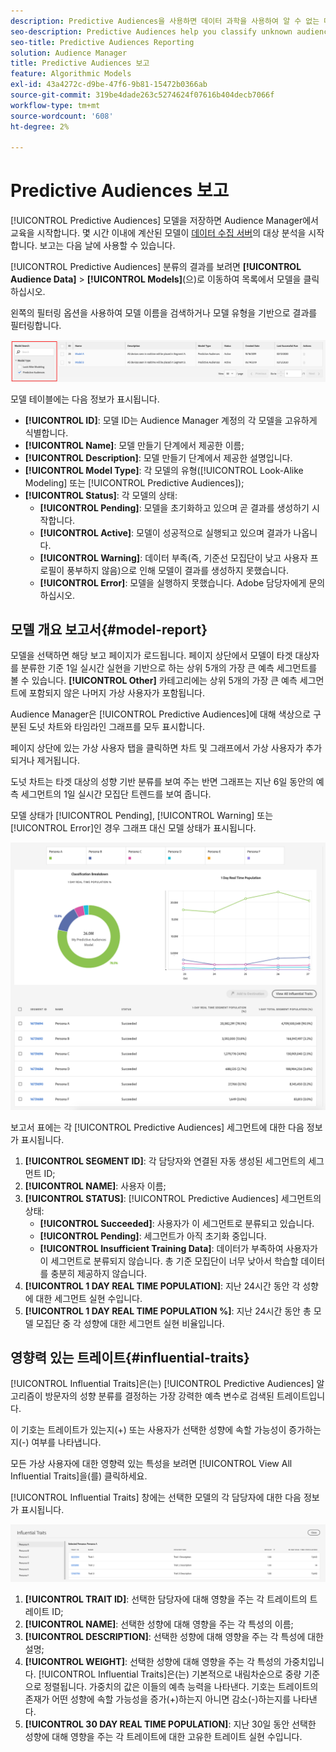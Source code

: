 ```yaml
---
description: Predictive Audiences을 사용하면 데이터 과학을 사용하여 알 수 없는 대상을 실시간으로 개별 성향으로 분류할 수 있습니다.
seo-description: Predictive Audiences help you classify unknown audiences into distinct personas in real-time, using data science.
seo-title: Predictive Audiences Reporting
solution: Audience Manager
title: Predictive Audiences 보고
feature: Algorithmic Models
exl-id: 43a4272c-d9be-47f6-9b81-15472b0366ab
source-git-commit: 319be4dade263c5274624f07616b404decb7066f
workflow-type: tm+mt
source-wordcount: '608'
ht-degree: 2%

---
```


# Predictive Audiences 보고

[!UICONTROL Predictive Audiences] 모델을 저장하면 Audience Manager에서 교육을 시작합니다. 몇 시간 이내에 계산된 모델이 [데이터 수집 서버](https://experienceleague.adobe.com/docs/audience-manager/user-guide/reference/system-components/components-data-collection.html?lang=ko#dcs-pcs)의 대상 분석을 시작합니다. 보고는 다음 날에 사용할 수 있습니다.

[!UICONTROL Predictive Audiences] 분류의 결과를 보려면 **[!UICONTROL Audience Data]** > **[!UICONTROL Models]**(으)로 이동하여 목록에서 모델을 클릭하십시오.

왼쪽의 필터링 옵션을 사용하여 모델 이름을 검색하거나 모델 유형을 기반으로 결과를 필터링합니다.

![predictive-audiences-filter](assets/predictive-audiences-filter-models.png)

모델 테이블에는 다음 정보가 표시됩니다.

* **[!UICONTROL ID]**: 모델 ID는 Audience Manager 계정의 각 모델을 고유하게 식별합니다.
* **[!UICONTROL Name]**: 모델 만들기 단계에서 제공한 이름;
* **[!UICONTROL Description]**: 모델 만들기 단계에서 제공한 설명입니다.
* **[!UICONTROL Model Type]**: 각 모델의 유형([!UICONTROL Look-Alike Modeling] 또는 [!UICONTROL Predictive Audiences]);
* **[!UICONTROL Status]**: 각 모델의 상태:
   * **[!UICONTROL Pending]**: 모델을 초기화하고 있으며 곧 결과를 생성하기 시작합니다.
   * **[!UICONTROL Active]**: 모델이 성공적으로 실행되고 있으며 결과가 나옵니다.
   * **[!UICONTROL Warning]**: 데이터 부족(즉, 기준선 모집단이 낮고 사용자 프로필이 풍부하지 않음)으로 인해 모델이 결과를 생성하지 못했습니다.
   * **[!UICONTROL Error]**: 모델을 실행하지 못했습니다. Adobe 담당자에게 문의하십시오.

## 모델 개요 보고서{#model-report}

모델을 선택하면 해당 보고 페이지가 로드됩니다. 페이지 상단에서 모델이 타겟 대상자를 분류한 기준 1일 실시간 실현을 기반으로 하는 상위 5개의 가장 큰 예측 세그먼트를 볼 수 있습니다. **[!UICONTROL Other]** 카테고리에는 상위 5개의 가장 큰 예측 세그먼트에 포함되지 않은 나머지 가상 사용자가 포함됩니다.

Audience Manager은 [!UICONTROL Predictive Audiences]에 대해 색상으로 구분된 도넛 차트와 타임라인 그래프를 모두 표시합니다.

페이지 상단에 있는 가상 사용자 탭을 클릭하면 차트 및 그래프에서 가상 사용자가 추가되거나 제거됩니다.

도넛 차트는 타겟 대상의 성향 기반 분류를 보여 주는 반면 그래프는 지난 6일 동안의 예측 세그먼트의 1일 실시간 모집단 트렌드를 보여 줍니다.

모델 상태가 [!UICONTROL Pending], [!UICONTROL Warning] 또는 [!UICONTROL Error]인 경우 그래프 대신 모델 상태가 표시됩니다.

![smart-persona-report](assets/predictive-audiences-report.png)

보고서 표에는 각 [!UICONTROL Predictive Audiences] 세그먼트에 대한 다음 정보가 표시됩니다.

1. **[!UICONTROL SEGMENT ID]**: 각 담당자와 연결된 자동 생성된 세그먼트의 세그먼트 ID;
1. **[!UICONTROL NAME]**: 사용자 이름;
1. **[!UICONTROL STATUS]**: [!UICONTROL Predictive Audiences] 세그먼트의 상태:
   * **[!UICONTROL Succeeded]**: 사용자가 이 세그먼트로 분류되고 있습니다.
   * **[!UICONTROL Pending]**: 세그먼트가 아직 초기화 중입니다.
   * **[!UICONTROL Insufficient Training Data]**: 데이터가 부족하여 사용자가 이 세그먼트로 분류되지 않습니다. 총 기준 모집단이 너무 낮아서 학습할 데이터를 충분히 제공하지 않습니다.
1. **[!UICONTROL 1 DAY REAL TIME POPULATION]**: 지난 24시간 동안 각 성향에 대한 세그먼트 실현 수입니다.
1. **[!UICONTROL 1 DAY REAL TIME POPULATION %]**: 지난 24시간 동안 총 모델 모집단 중 각 성향에 대한 세그먼트 실현 비율입니다.

## 영향력 있는 트레이트{#influential-traits}

[!UICONTROL Influential Traits]은(는) [!UICONTROL Predictive Audiences] 알고리즘이 방문자의 성향 분류를 결정하는 가장 강력한 예측 변수로 검색된 트레이트입니다.

이 기호는 트레이트가 있는지(+) 또는 사용자가 선택한 성향에 속할 가능성이 증가하는지(-) 여부를 나타냅니다.

모든 가상 사용자에 대한 영향력 있는 특성을 보려면 [!UICONTROL View All Influential Traits]을(를) 클릭하세요.

[!UICONTROL Influential Traits] 창에는 선택한 모델의 각 담당자에 대한 다음 정보가 표시됩니다.

![영향력 있는 트레이트](assets/predictive-audiences-influential-traits.png)

1. **[!UICONTROL TRAIT ID]**: 선택한 담당자에 대해 영향을 주는 각 트레이트의 트레이트 ID;
1. **[!UICONTROL NAME]**: 선택한 성향에 대해 영향을 주는 각 특성의 이름;
1. **[!UICONTROL DESCRIPTION]**: 선택한 성향에 대해 영향을 주는 각 특성에 대한 설명;
1. **[!UICONTROL WEIGHT]**: 선택한 성향에 대해 영향을 주는 각 특성의 가중치입니다. [!UICONTROL Influential Traits]은(는) 기본적으로 내림차순으로 중량 기준으로 정렬됩니다.  가중치의 값은 이들의 예측 능력을 나타낸다. 기호는 트레이트의 존재가 어떤 성향에 속할 가능성을 증가(+)하는지 아니면 감소(-)하는지를 나타낸다.
1. **[!UICONTROL 30 DAY REAL TIME POPULATION]**: 지난 30일 동안 선택한 성향에 대해 영향을 주는 각 트레이트에 대한 고유한 트레이트 실현 수입니다.
